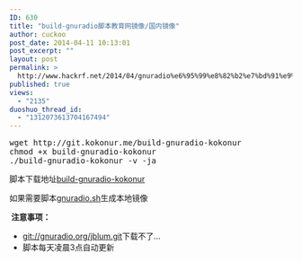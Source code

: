 ```yaml
---
ID: 630
title: "build-gnuradio脚本教育网镜像/国内镜像"
author: cuckoo
post_date: 2014-04-11 10:13:01
post_excerpt: ""
layout: post
permalink: >
  http://www.hackrf.net/2014/04/gnuradio%e6%95%99%e8%82%b2%e7%bd%91%e9%95%9c%e5%83%8f%e5%9b%bd%e5%86%85%e9%95%9c%e5%83%8f/
published: true
views:
  - "2135"
duoshuo_thread_id:
  - "1312073613704167494"
---
```

<div id="wmd-preview-section-97">
<pre class="lang:default decode:true crayon-selected">wget http://git.kokonur.me/build-gnuradio-kokonur
chmod +x build-gnuradio-kokonur
./build-gnuradio-kokonur -v -ja</pre>
脚本下载地址<a href="http://git.kokonur.me/build-gnuradio-kokonur">build-gnuradio-kokonur</a>

如果需要脚本<a href="http://git.kokonur.me/gnuradio.sh">gnuradio.sh</a>生成本地镜像

</div>
<div id="wmd-preview-section-92">
<div><strong> 注意事项：</strong></div>
<ul>
	<li><a href="git://gnuradio.org/jblum.git">git://gnuradio.org/jblum.git</a>下载不了…</li>
	<li>脚本每天凌晨3点自动更新</li>
</ul>
</div>
